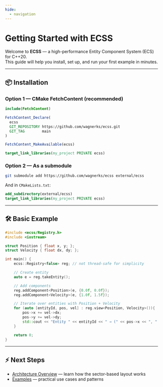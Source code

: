 ```yaml
---
hide:
  - navigation
---
```


# Getting Started with ECSS

Welcome to **ECSS** — a high-performance Entity Component System (ECS) for C++20.  
This guide will help you install, set up, and run your first example in minutes.

---

## 📦 Installation

### Option 1 — CMake FetchContent (recommended)
```cmake
include(FetchContent)

FetchContent_Declare(
  ecss
  GIT_REPOSITORY https://github.com/wagnerks/ecss.git
  GIT_TAG        main
)

FetchContent_MakeAvailable(ecss)

target_link_libraries(my_project PRIVATE ecss)
```

### Option 2 — As a submodule
```bash
git submodule add https://github.com/wagnerks/ecss external/ecss
```
And in `CMakeLists.txt`:
```cmake
add_subdirectory(external/ecss)
target_link_libraries(my_project PRIVATE ecss)
```

---

## 🛠 Basic Example

```cpp
#include <ecss/Registry.h>
#include <iostream>

struct Position { float x, y; };
struct Velocity { float dx, dy; };

int main() {
    ecss::Registry<false> reg; // not thread-safe for simplicity

    // Create entity
    auto e = reg.takeEntity();

    // Add components
    reg.addComponent<Position>(e, {0.0f, 0.0f});
    reg.addComponent<Velocity>(e, {1.0f, 1.5f});

    // Iterate over entities with Position + Velocity
    for (auto [entityId, pos, vel] : reg.view<Position, Velocity>()){
        pos->x += vel->dx;
        pos->y += vel->dy;
        std::cout << "Entity " << entityId << " → (" << pos->x << ", " << pos->y << ")\n";
    }

    return 0;
}
```

---

## ⚡ Next Steps
- [Architecture Overview](architecture.md) — learn how the sector-based layout works  
- [Examples](examples.md) — practical use cases and patterns  
